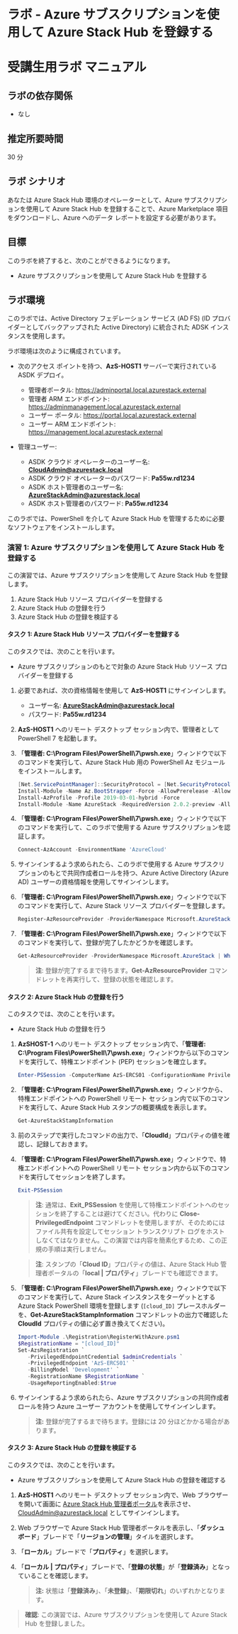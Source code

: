 ﻿---
lab:
    title: 'Lab: Azure サブスクリプションを使用して Azure Stack Hub を登録する'
    module: 'モジュール 3: データ センター統合を実装する'
---

# ラボ - Azure サブスクリプションを使用して Azure Stack Hub を登録する
# 受講生用ラボ マニュアル

## ラボの依存関係

- なし

## 推定所要時間

30 分

## ラボ シナリオ

あなたは Azure Stack Hub 環境のオペレーターとして、Azure サブスクリプションを使用して Azure Stack Hub を登録することで、Azure Marketplace 項目をダウンロードし、Azure へのデータ レポートを設定する必要があります。 

## 目標

このラボを終了すると、次のことができるようになります。

- Azure サブスクリプションを使用して Azure Stack Hub を登録する 

## ラボ環境 

このラボでは、Active Directory フェデレーション サービス (AD FS) (ID プロバイダーとしてバックアップされた Active Directory) に統合された ADSK インスタンスを使用します。 

ラボ環境は次のように構成されています。

- 次のアクセス ポイントを持つ、**AzS-HOST1** サーバーで実行されている ASDK デプロイ。

  - 管理者ポータル: https://adminportal.local.azurestack.external
  - 管理者 ARM エンドポイント: https://adminmanagement.local.azurestack.external
  - ユーザー ポータル: https://portal.local.azurestack.external
  - ユーザー ARM エンドポイント: https://management.local.azurestack.external

- 管理ユーザー:

  - ASDK クラウド オペレーターのユーザー名: **CloudAdmin@azurestack.local**
  - ASDK クラウド オペレーターのパスワード: **Pa55w.rd1234**
  - ASDK ホスト管理者のユーザー名: **AzureStackAdmin@azurestack.local**
  - ASDK ホスト管理者のパスワード: **Pa55w.rd1234**

このラボでは、PowerShell を介して Azure Stack Hub を管理するために必要なソフトウェアをインストールします。 


### 演習 1: Azure サブスクリプションを使用して Azure Stack Hub を登録する

この演習では、Azure サブスクリプションを使用して Azure Stack Hub を登録します。

1. Azure Stack Hub リソース プロバイダーを登録する
1. Azure Stack Hub の登録を行う
1. Azure Stack Hub の登録を検証する

#### タスク 1: Azure Stack Hub リソース プロバイダーを登録する

このタスクでは、次のことを行います。

- Azure サブスクリプションのもとで対象の Azure Stack Hub リソース プロバイダーを登録する

1. 必要であれば、次の資格情報を使用して **AzS-HOST1** にサインインします。

    - ユーザー名: **AzureStackAdmin@azurestack.local**
    - パスワード: **Pa55w.rd1234**

1. **AzS-HOST1** へのリモート デスクトップ セッション内で、管理者として PowerShell 7 を起動します。
1. 「**管理者: C:\Program Files\PowerShell\7\pwsh.exe**」ウィンドウで以下のコマンドを実行して、Azure Stack Hub 用の PowerShell Az モジュールをインストールします。

    ```powershell
    [Net.ServicePointManager]::SecurityProtocol = [Net.SecurityProtocolType]::Tls12
    Install-Module -Name Az.BootStrapper -Force -AllowPrerelease -AllowClobber
    Install-AzProfile -Profile 2019-03-01-hybrid -Force
    Install-Module -Name AzureStack -RequiredVersion 2.0.2-preview -AllowPrerelease
    ```

1. 「**管理者: C:\Program Files\PowerShell\7\pwsh.exe**」ウィンドウで以下のコマンドを実行して、このラボで使用する Azure サブスクリプションを認証します。

    ```powershell
    Connect-AzAccount -EnvironmentName 'AzureCloud'
    ```

1. サインインするよう求められたら、このラボで使用する Azure サブスクリプションのもとで共同作成者ロールを持つ、Azure Active Directory (Azure AD) ユーザーの資格情報を使用してサインインします。
1. 「**管理者: C:\Program Files\PowerShell\7\pwsh.exe**」ウィンドウで以下のコマンドを実行して、Azure Stack リソース プロバイダーを登録します。

    ```powershell
    Register-AzResourceProvider -ProviderNamespace Microsoft.AzureStack
    ```

1. 「**管理者: C:\Program Files\PowerShell\7\pwsh.exe**」ウィンドウで以下のコマンドを実行して、登録が完了したかどうかを確認します。

    ```powershell
    Get-AzResourceProvider -ProviderNamespace Microsoft.AzureStack | Where-Object {$_.RegistrationState -eq 'Registered'}
    ```

    >**注**: 登録が完了するまで待ちます。**Get-AzResourceProvider** コマンドレットを再実行して、登録の状態を確認します。


#### タスク 2: Azure Stack Hub の登録を行う

このタスクでは、次のことを行います。

- Azure Stack Hub の登録を行う

1. **AzSHOST-1** へのリモート デスクトップ セッション内で、「**管理者: C:\Program Files\PowerShell\7\pwsh.exe**」ウィンドウから以下のコマンドを実行して、特権エンドポイント (PEP) セッションを確立します。

    ```powershell
    Enter-PSSession -ComputerName AzS-ERCS01 -ConfigurationName PrivilegedEndpoint
    ```

1. 「**管理者: C:\Program Files\PowerShell\7\pwsh.exe**」ウィンドウから、特権エンドポイントへの PowerShell リモート セッション内で以下のコマンドを実行して、Azure Stack Hub スタンプの概要構成を表示します。

    ```powershell
    Get-AzureStackStampInformation
    ```

1. 前のステップで実行したコマンドの出力で、「**CloudId**」プロパティの値を確認し、記録しておきます。
1. 「**管理者: C:\Program Files\PowerShell\7\pwsh.exe**」ウィンドウで、特権エンドポイントへの PowerShell リモート セッション内から以下のコマンドを実行してセッションを終了します。

    ```powershell
    Exit-PSSession
    ```

    >**注**: 通常は、**Exit_PSSession** を使用して特権エンドポイントへのセッションを終了することは避けてください。代わりに **Close-PrivilegedEndpoint** コマンドレットを使用しますが、そのためにはファイル共有を設定してセッション トランスクリプト ログをホストしなくてはなりません。この演習では内容を簡素化するため、この正規の手順は実行しません。

    >**注**: スタンプの「**Cloud ID**」プロパティの値は、Azure Stack Hub 管理者ポータルの「**local \| プロパティ**」ブレードでも確認できます。

1. 「**管理者: C:\Program Files\PowerShell\7\pwsh.exe**」ウィンドウで以下のコマンドを実行して、Azure Stack インスタンスをターゲットとする Azure Stack PowerShell 環境を登録します (`[cloud_ID]` プレースホルダーを、**Get-AzureStackStampInformation** コマンドレットの出力で確認した **CloudId** プロパティの値に必ず置き換えてください)。

    ```powershell
    Import-Module .\Registration\RegisterWithAzure.psm1
    $RegistrationName = "[cloud_ID]"
    Set-AzsRegistration `
       -PrivilegedEndpointCredential $adminCredentials `
       -PrivilegedEndpoint 'AzS-ERCS01' `
       -BillingModel 'Development' `
       -RegistrationName $RegistrationName `
       -UsageReportingEnabled:$true
    ```

1. サインインするよう求められたら、Azure サブスクリプションの共同作成者ロールを持つ Azure ユーザー アカウントを使用してサインインします。

    > **注:** 登録が完了するまで待ちます。登録には 20 分ほどかかる場合があります。


#### タスク 3: Azure Stack Hub の登録を検証する

このタスクでは、次のことを行います。

- Azure サブスクリプションを使用して Azure Stack Hub の登録を確認する

1. **AzS-HOST1** へのリモート デスクトップ セッション内で、Web ブラウザーを開いて画面に [Azure Stack Hub 管理者ポータル](https://adminportal.local.azurestack.external/)を表示させ、CloudAdmin@azurestack.local としてサインインします。
1. Web ブラウザーで Azure Stack Hub 管理者ポータルを表示し、「**ダッシュボード**」ブレードで「**リージョンの管理**」タイルを選択します。
1. 「**ローカル**」ブレードで「**プロパティ**」を選択します。 
1. 「**ローカル \| プロパティ**」ブレードで、「**登録の状態**」が「**登録済み**」となっていることを確認します。 

    > **注:** 状態は「**登録済み**」、「**未登録**」、「**期限切れ**」のいずれかとなります。

>**確認**: この演習では、Azure サブスクリプションを使用して Azure Stack Hub を登録しました。